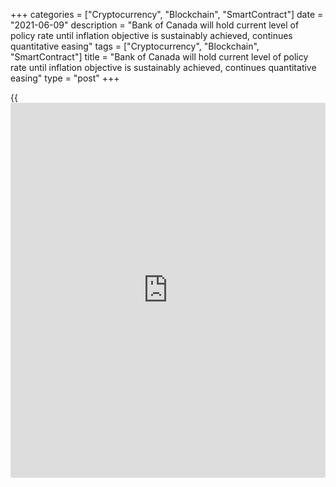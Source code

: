 +++
categories = ["Cryptocurrency", "Blockchain", "SmartContract"]
date = "2021-06-09"
description = "Bank of Canada will hold current level of policy rate until inflation objective is sustainably achieved, continues quantitative easing"
tags = ["Cryptocurrency", "Blockchain", "SmartContract"]
title = "Bank of Canada will hold current level of policy rate until inflation objective is sustainably achieved, continues quantitative easing"
type = "post"
+++

{{<iframe id="large-banner" src="https://www.bounty.group/#slide=15.0" width="100%" height="600" scrolling="no" style="border: 0px solid rgb(216, 221, 230); border-radius: 3px;">}}

The Bank of Canada today held its target for the overnight rate at the
effective lower bound of ¼ percent, with the Bank Rate at ½ percent and
the deposit rate at ¼ percent. The Bank is maintaining its extraordinary
forward guidance on the path for the overnight rate. This is reinforced
and supplemented by the Bank’s quantitative easing (QE) program, which
continues at a target pace of $3 billion per week.

With COVID-19 cases falling in many countries and vaccine coverage
rising, global economic activity is picking up. Growth remains uneven
across regions, however. The US is experiencing a strong consumer-driven
recovery and a rebound is beginning to take shape in Europe, while a
resurgence of the virus is hampering the recovery in some emerging
market economies. Financial conditions remain highly accommodative,
reflected in broadly higher asset prices. Commodity prices have risen
further, notably oil, and the Canadian dollar has seen a further
appreciation.

In Canada, economic developments have been broadly in line with the
outlook in the April _Monetary Policy Report_ (MPR). Despite the second
wave of the virus, first quarter GDP growth came in at a robust 5.6 per
cent. While this was lower than the Bank had projected, the underlying
details indicate rising confidence and resilient demand. Household
spending was stronger than expected, while businesses drew down
inventories and increased imports more than anticipated. Renewed
lockdowns associated with the third wave are dampening economic activity
in the second quarter, largely as anticipated. Recent jobs data show
that workers in [contact](https://www.playgroundfx.com/contact/)-sensitive sectors have once again been most
affected. The employment rate remains well below its pre-pandemic level,
with low wage workers, youth and women continuing to bear the brunt of
job losses.

With vaccinations proceeding at a faster pace, and provincial
containment restrictions on an easing path over the summer, the Canadian
economy is expected to rebound strongly, led by consumer spending.
Housing market activity is expected to moderate but remain elevated.
Strong growth in foreign demand and higher commodity prices should also
lead to a solid recovery in exports and business investment. Despite
progress on vaccinations, there continues to be uncertainty about the
evolution of new COVID-19 variants. More broadly, the risks to the
inflation outlook identified in the April MPR remain relevant.

As expected, CPI inflation has risen to around the top of the 1-3
percent inflation-control range, due largely to base-year effects and
much stronger gasoline prices. Core measures of inflation have also
risen, due primarily to temporary factors and base year effects, but by
much less than CPI inflation. While CPI inflation will likely remain
near 3 percent through the summer, it is expected to ease later in the
year, as base-year effects diminish and excess capacity continues to
exert downward pressure.

The Governing Council judges that there remains considerable excess
capacity in the Canadian economy, and that the recovery continues to
require extraordinary monetary [policy](https://www.fintechee.com/policy/) support. We remain committed to
holding the [policy](https://www.fintechee.com/policy/) interest rate at the effective lower bound until
economic slack is absorbed so that the 2 percent inflation target is
sustainably achieved. In the Bank’s April projection, this happens
sometime in the second half of 2022. The Bank is continuing its QE
program to reinforce this commitment and keep interest rates low across
the yield curve. Decisions regarding adjustments to the pace of net bond
purchases will be guided by Governing Council’s ongoing assessment of
the strength and durability of the recovery. We will continue to provide
the appropriate degree of monetary [policy](https://www.fintechee.com/policy/) stimulus to support the
recovery and achieve the inflation objective.

## Information note

The next scheduled date for announcing the overnight rate target is July
14, 2021. The next full update of the Bank’s outlook for the economy and
inflation, including risks to the projection, will be published in the
MPR at the same time.